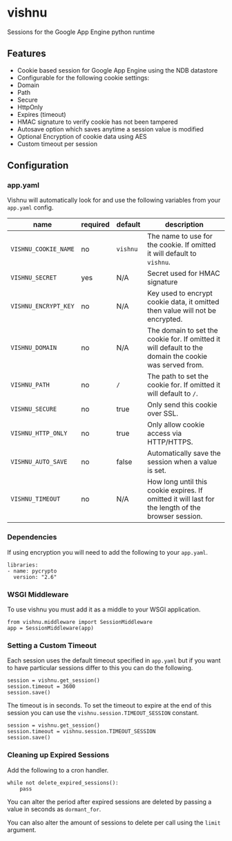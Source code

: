 # vishnu
Sessions for the Google App Engine python runtime

## Features

- Cookie based session for Google App Engine using the NDB datastore
- Configurable for the following cookie settings:
 - Domain
 - Path
 - Secure
 - HttpOnly
 - Expires (timeout)
- HMAC signature to verify cookie has not been tampered
- Autosave option which saves anytime a session value is modified
- Optional Encryption of cookie data using AES
- Custom timeout per session

## Configuration

### app.yaml
Vishnu will automatically look for and use the following variables from your `app.yaml` config.

| name | required | default | description |
| ---- | -------- | ------- | ----------- |
| `VISHNU_COOKIE_NAME` | no |  `vishnu` | The name to use for the cookie. If omitted it will default to `vishnu`. |
| `VISHNU_SECRET` | yes | N/A | Secret used for HMAC signature |
| `VISHNU_ENCRYPT_KEY` | no | N/A | Key used to encrypt cookie data, it omitted then value will not be encrypted. |
| `VISHNU_DOMAIN` | no | N/A | The domain to set the cookie for. If omitted it will default to the domain the cookie was served from. |
| `VISHNU_PATH` | no | `/` | The path to set the cookie for. If omitted it will default to `/`. |
| `VISHNU_SECURE` | no | true | Only send this cookie over SSL. |
| `VISHNU_HTTP_ONLY` | no | true | Only allow cookie access via HTTP/HTTPS. |
| `VISHNU_AUTO_SAVE` | no | false | Automatically save the session when a value is set. |
| `VISHNU_TIMEOUT` | no | N/A | How long until this cookie expires. If omitted it will last for the length of the browser session. |

### Dependencies

If using encryption you will need to add the following to your `app.yaml`.
```
libraries:
- name: pycrypto
  version: "2.6"
```

### WSGI Middleware

To use vishnu you must add it as a middle to your WSGI application.
```
from vishnu.middleware import SessionMiddleware
app = SessionMiddleware(app)
```

### Setting a Custom Timeout

Each session uses the default timeout specified in `app.yaml` but if you want to
have particular sessions differ to this you can do the following.
```
session = vishnu.get_session()
session.timeout = 3600
session.save()
```
The timeout is in seconds. To set the timeout to expire at the end of this session
 you can use the `vishnu.session.TIMEOUT_SESSION` constant.
```
session = vishnu.get_session()
session.timeout = vishnu.session.TIMEOUT_SESSION
session.save()
```

### Cleaning up Expired Sessions

Add the following to a cron handler.
```
while not delete_expired_sessions():
    pass
```

You can alter the period after expired sessions are deleted by passing a value in
seconds as `dormant_for`.

You can also alter the amount of sessions to delete per call using the `limit` argument.